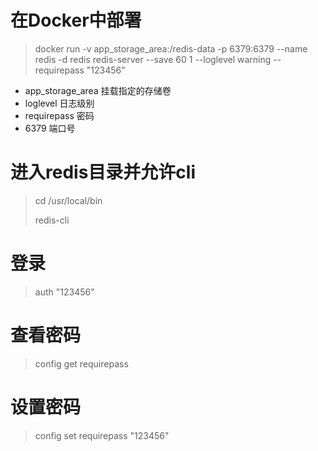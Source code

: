 # 在Docker中部署

> docker run -v app_storage_area:/redis-data -p 6379:6379 --name redis -d redis redis-server --save 60 1 --loglevel warning --requirepass "123456"
    
  * app_storage_area 挂载指定的存储卷
  * loglevel 日志级别
  * requirepass 密码
  * 6379 端口号

# 进入redis目录并允许cli
> cd /usr/local/bin
> 
> redis-cli

# 登录
> auth "123456"

# 查看密码
> config get requirepass

# 设置密码
> config set requirepass "123456"